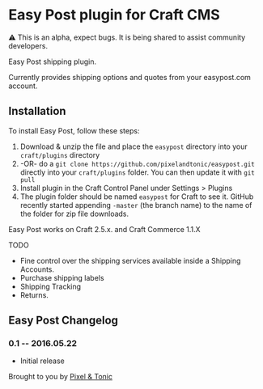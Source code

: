 # Easy Post plugin for Craft CMS

⚠️ This is an alpha, expect bugs. It is being shared to assist community developers.

Easy Post shipping plugin.

Currently provides shipping options and quotes from your easypost.com account.

## Installation

To install Easy Post, follow these steps:

1. Download & unzip the file and place the `easypost` directory into your `craft/plugins` directory
2.  -OR- do a `git clone https://github.com/pixelandtonic/easypost.git` directly into your `craft/plugins` folder.  You can then update it with `git pull`
3. Install plugin in the Craft Control Panel under Settings > Plugins
4. The plugin folder should be named `easypost` for Craft to see it.  GitHub recently started appending `-master` (the branch name) to the name of the folder for zip file downloads.

Easy Post works on Craft 2.5.x. and Craft Commerce 1.1.X

TODO

* Fine control over the shipping services available inside a Shipping Accounts.
* Purchase shipping labels
* Shipping Tracking
* Returns.

## Easy Post Changelog

### 0.1 -- 2016.05.22

* Initial release

Brought to you by [Pixel & Tonic](http://craftcommerce.com)